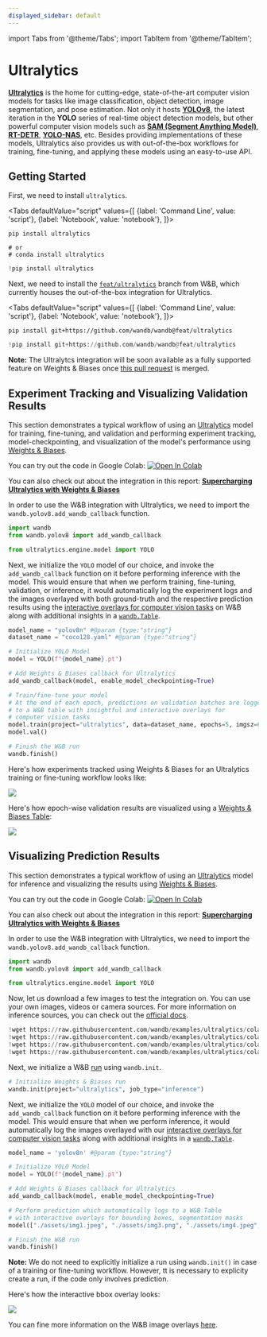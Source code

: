 ```yaml
---
displayed_sidebar: default
---
```


import Tabs from '@theme/Tabs';
import TabItem from '@theme/TabItem';

# Ultralytics

[**Ultralytics**](https://github.com/ultralytics/ultralytics) is the home for cutting-edge, state-of-the-art computer vision models for tasks like image classification, object detection, image segmentation, and pose estimation. Not only it hosts [**YOLOv8**](https://docs.ultralytics.com/models/yolov8/), the latest iteration in the **YOLO** series of real-time object detection models, but other powerful computer vision models such as [**SAM (Segment Anything Model)**](https://docs.ultralytics.com/models/sam/#introduction-to-sam-the-segment-anything-model), [**RT-DETR**](https://docs.ultralytics.com/models/rtdetr/), [**YOLO-NAS**](https://docs.ultralytics.com/models/yolo-nas/), etc. Besides providing implementations of these models, Ultralytics also provides us with out-of-the-box workflows for training, fine-tuning, and applying these models using an easy-to-use API.

## Getting Started

First, we need to install `ultralytics`.

<Tabs
  defaultValue="script"
  values={[
    {label: 'Command Line', value: 'script'},
    {label: 'Notebook', value: 'notebook'},
  ]}>
  <TabItem value="script">

```shell
pip install ultralytics

# or
# conda install ultralytics
```

  </TabItem>
  <TabItem value="notebook">

```python
!pip install ultralytics
```

  </TabItem>
</Tabs>

Next, we need to install the [`feat/ultralytics`](https://github.com/wandb/wandb/tree/feat/ultralytics) branch from W&B, which currently houses the out-of-the-box integration for Ultralytics.

<Tabs
  defaultValue="script"
  values={[
    {label: 'Command Line', value: 'script'},
    {label: 'Notebook', value: 'notebook'},
  ]}>
  <TabItem value="script">

```shell
pip install git+https://github.com/wandb/wandb@feat/ultralytics
```

  </TabItem>
  <TabItem value="notebook">

```python
!pip install git+https://github.com/wandb/wandb@feat/ultralytics
```

  </TabItem>
</Tabs>

**Note:** The Ultralytcs integration will be soon available as a fully supported feature on Weights & Biases once [this pull request](https://github.com/wandb/wandb/pull/5867) is merged.

## Experiment Tracking and Visualizing Validation Results

This section demonstrates a typical workflow of using an [Ultralytics](https://docs.ultralytics.com/modes/predict/) model for training, fine-tuning, and validation and performing experiment tracking, model-checkpointing, and visualization of the model's performance using [Weights & Biases](https://wandb.ai/site).

You can try out the code in Google Colab: [![Open In Colab](https://colab.research.google.com/assets/colab-badge.svg)](http://wandb.me/ultralytics-train)

You can also check out about the integration in this report: [**Supercharging Ultralytics with Weights & Biases**](https://wandb.ai/geekyrakshit/ultralytics/reports/Supercharging-Ultralytics-with-Weights-Biases--Vmlldzo0OTMyMDI4)

In order to use the W&B integration with Ultralytics, we need to import the `wandb.yolov8.add_wandb_callback` function.

```python
import wandb
from wandb.yolov8 import add_wandb_callback

from ultralytics.engine.model import YOLO
```

Next, we initialize the `YOLO` model of our choice, and invoke the `add_wandb_callback` function on it before performing inference with the model. This would ensure that when we perform training, fine-tuning, validation, or inference, it would automatically log the experiment logs and the images overlayed with both ground-truth and the respective prediction results using the [interactive overlays for computer vision tasks](https://docs.wandb.ai/guides/track/log/media#image-overlays-in-tables) on W&B along with additional insights in a [`wandb.Table`](https://docs.wandb.ai/guides/data-vis).

```python
model_name = "yolov8n" #@param {type:"string"}
dataset_name = "coco128.yaml" #@param {type:"string"}

# Initialize YOLO Model
model = YOLO(f"{model_name}.pt")

# Add Weights & Biases callback for Ultralytics
add_wandb_callback(model, enable_model_checkpointing=True)

# Train/fine-tune your model
# At the end of each epoch, predictions on validation batches are logged
# to a W&B table with insightful and interactive overlays for
# computer vision tasks
model.train(project="ultralytics", data=dataset_name, epochs=5, imgsz=640)
model.val()

# Finish the W&B run
wandb.finish()
```

Here's how experiments tracked using Weights & Biases for an Ultralytics training or fine-tuning workflow looks like:

![](@site/static/images/integrations/ultralytics/experiment.gif)

Here's how epoch-wise validation results are visualized using a [Weights & Biases Table](https://docs.wandb.ai/guides/data-vis):

![](@site/static/images/integrations/ultralytics/table.gif)

## Visualizing Prediction Results

This section demonstrates a typical workflow of using an [Ultralytics](https://docs.ultralytics.com/modes/predict/) model for inference and visualizing the results using [Weights & Biases](https://wandb.ai/site).

You can try out the code in Google Colab: [![Open In Colab](https://colab.research.google.com/assets/colab-badge.svg)](http://wandb.me/ultralytics-inference)

You can also check out about the integration in this report: [**Supercharging Ultralytics with Weights & Biases**](https://wandb.ai/geekyrakshit/ultralytics/reports/Supercharging-Ultralytics-with-Weights-Biases--Vmlldzo0OTMyMDI4)

In order to use the W&B integration with Ultralytics, we need to import the `wandb.yolov8.add_wandb_callback` function.

```python
import wandb
from wandb.yolov8 import add_wandb_callback

from ultralytics.engine.model import YOLO
```

Now, let us download a few images to test the integration on. You can use your own images, videos or camera sources. For more information on inference sources, you can check out the [official docs](https://docs.ultralytics.com/modes/predict/).

```python
!wget https://raw.githubusercontent.com/wandb/examples/ultralytics/colabs/ultralytics/assets/img1.png
!wget https://raw.githubusercontent.com/wandb/examples/ultralytics/colabs/ultralytics/assets/img2.png
!wget https://raw.githubusercontent.com/wandb/examples/ultralytics/colabs/ultralytics/assets/img4.png
!wget https://raw.githubusercontent.com/wandb/examples/ultralytics/colabs/ultralytics/assets/img5.png
```

Next, we initialize a W&B [run](https://docs.wandb.ai/guides/runs) using `wandb.init`.

```python
# Initialize Weights & Biases run
wandb.init(project="ultralytics", job_type="inference")
```

Next, we initialize the `YOLO` model of our choice, and invoke the `add_wandb_callback` function on it before performing inference with the model. This would ensure that when we perform inference, it would automatically log the images overlayed with our [interactive overlays for computer vision tasks](https://docs.wandb.ai/guides/track/log/media#image-overlays-in-tables) along with additional insights in a [`wandb.Table`](https://docs.wandb.ai/guides/data-vis).

```python
model_name = 'yolov8n' #@param {type:"string"}

# Initialize YOLO Model
model = YOLO(f"{model_name}.pt")

# Add Weights & Biases callback for Ultralytics
add_wandb_callback(model, enable_model_checkpointing=True)

# Perform prediction which automatically logs to a W&B Table
# with interactive overlays for bounding boxes, segmentation masks
model(["./assets/img1.jpeg", "./assets/img3.png", "./assets/img4.jpeg", "./assets/img5.jpeg"])

# Finish the W&B run
wandb.finish()
```

**Note:** We do not need to explicitly initialize a run using `wandb.init()` in case of a training or fine-tuning workflow. However, tt is necessary to explicity create a run, if the code only involves prediction.

Here's how the interactive bbox overlay looks:

![](@site/static/images/integrations/ultralytics/interactive_bbox.gif)

You can fine more information on the W&B image overlays [here](![](@site/static/images/integrations/log_metrics.gif)).
